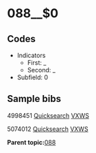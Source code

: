 # 088\_\_$0

## Codes

-   Indicators
    -   First: \_
    -   Second: \_
-   Subfield: 0

## Sample bibs

4998451 [Quicksearch](https://search.library.yale.edu/catalog/4998451) [VXWS](http://prodorbis.library.yale.edu:7014/vxws/GetHoldingsService?bibId=4998451)

5074012 [Quicksearch](https://search.library.yale.edu/catalog/5074012) [VXWS](http://prodorbis.library.yale.edu:7014/vxws/GetHoldingsService?bibId=5074012)

**Parent topic:**[088](../../tags/088/088.md)

